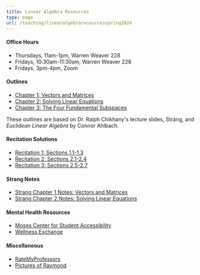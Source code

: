 ```yaml
---
title: Linear Algebra Resources
type: page
url: /teaching/linearalgebraresourcesspring2024
---
```


#### Office Hours

- Thursdays, 11am-1pm, Warren Weaver 228
- Fridays, 10:30am-11:30am, Warren Weaver 228
- Fridays, 3pm-4pm, Zoom

#### Outlines

- [Chapter 1: Vectors and Matrices](/docs/linearalgebraresourcesspring2024/chapter1outline.pdf)
- [Chapter 2: Solving Linear Equations](/docs/linearalgebraresourcesspring2024/chapter2outline.pdf)
- [Chapter 3: The Four Fundamental Subspaces](/docs/linearalgebraresourcesspring2024/chapter3outline.pdf)

These outlines are based on Dr. Ralph Chikhany's lecture slides, Strang, and *Euclidean Linear Algebra* by Connor Ahlbach.

#### Recitation Solutions

- [Recitation 1: Sections 1.1-1.3](/docs/linearalgebraresourcesspring2024/recitation1.pdf)
- [Recitation 2: Sections 2.1-2.4](/docs/linearalgebraresourcesspring2024/recitation2.pdf)
- [Recitation 3: Sections 2.5-2.7](/docs/linearalgebraresourcesspring2024/recitation3.pdf) 

#### Strang Notes

- [Strang Chapter 1 Notes: Vectors and Matrices](/docs/linearalgebraresourcesspring2024/chapter1notes.pdf)
- [Strang Chapter 2 Notes: Solving Linear Equations](/docs/linearalgebraresourcesspring2024/chapter2notes.pdf)

#### Mental Health Resources

- [Moses Center for Student Accessibility](https://www.nyu.edu/students/communities-and-groups/student-accessibility.html)
- [Wellness Exchange](https://www.nyu.edu/students/health-and-wellness/wellness-exchange.html)

#### Miscellaneous

- [RateMyProfessors](https://www.ratemyprofessors.com/professor/2943309)
- [Pictures of Raymond](https://sarahhelmbrecht.com/raymond/)
